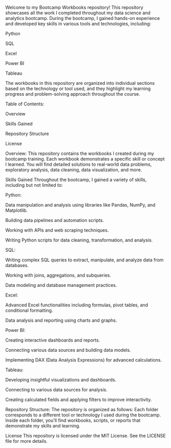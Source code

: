 
Welcome to my Bootcamp Workbooks repository! This repository showcases all the work I completed throughout my data science and analytics bootcamp. During the bootcamp, I gained hands-on experience and developed key skills in various tools and technologies, including:

Python

SQL

Excel

Power BI

Tableau

The workbooks in this repository are organized into individual sections based on the technology or tool used, and they highlight my learning progress and problem-solving approach throughout the course.

Table of Contents:

Overview

Skills Gained

Repository Structure

License

Overview:
This repository contains the workbooks I created during my bootcamp training. Each workbook demonstrates a specific skill or concept I learned. You will find detailed solutions to real-world data problems, exploratory analysis, data cleaning, data visualization, and more.

Skills Gained
Throughout the bootcamp, I gained a variety of skills, including but not limited to:

Python:

Data manipulation and analysis using libraries like Pandas, NumPy, and Matplotlib.

Building data pipelines and automation scripts.

Working with APIs and web scraping techniques.

Writing Python scripts for data cleaning, transformation, and analysis.

SQL:

Writing complex SQL queries to extract, manipulate, and analyze data from databases.

Working with joins, aggregations, and subqueries.

Data modeling and database management practices.

Excel:

Advanced Excel functionalities including formulas, pivot tables, and conditional formatting.

Data analysis and reporting using charts and graphs.

Power BI:

Creating interactive dashboards and reports.

Connecting various data sources and building data models.

Implementing DAX (Data Analysis Expressions) for advanced calculations.

Tableau:

Developing insightful visualizations and dashboards.

Connecting to various data sources for analysis.

Creating calculated fields and applying filters to improve interactivity.





Repository Structure:
The repository is organized as follows:
Each folder corresponds to a different tool or technology I used during the bootcamp. Inside each folder, you'll find workbooks, scripts, or reports that demonstrate my skills and learning.




License
This repository is licensed under the MIT License. See the LICENSE file for more details.
